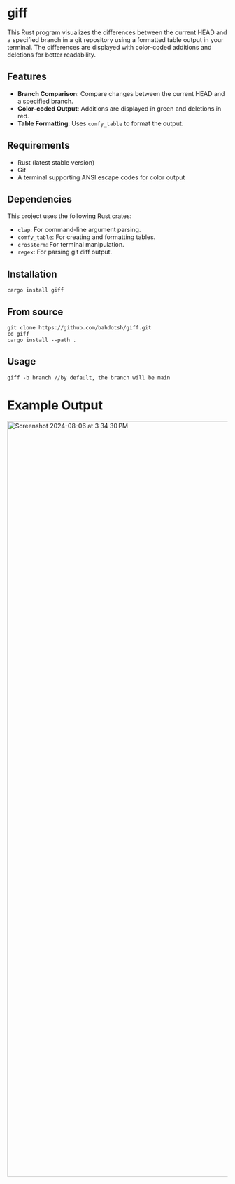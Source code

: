 # giff

This Rust program visualizes the differences between the current HEAD and a specified branch in a git repository using a formatted table output in your terminal. The differences are displayed with color-coded additions and deletions for better readability.

## Features

- **Branch Comparison**: Compare changes between the current HEAD and a specified branch.
- **Color-coded Output**: Additions are displayed in green and deletions in red.
- **Table Formatting**: Uses `comfy_table` to format the output.

## Requirements

- Rust (latest stable version)
- Git
- A terminal supporting ANSI escape codes for color output

## Dependencies

This project uses the following Rust crates:

- `clap`: For command-line argument parsing.
- `comfy_table`: For creating and formatting tables.
- `crossterm`: For terminal manipulation.
- `regex`: For parsing git diff output.

## Installation
```
cargo install giff
```

## From source
```
git clone https://github.com/bahdotsh/giff.git
cd giff
cargo install --path .
```

## Usage
```
giff -b branch //by default, the branch will be main
```

# Example Output

<img width="1725" alt="Screenshot 2024-08-06 at 3 34 30 PM" src="https://github.com/user-attachments/assets/c196df7d-90e9-41f5-ab8e-cce1356740a3">
